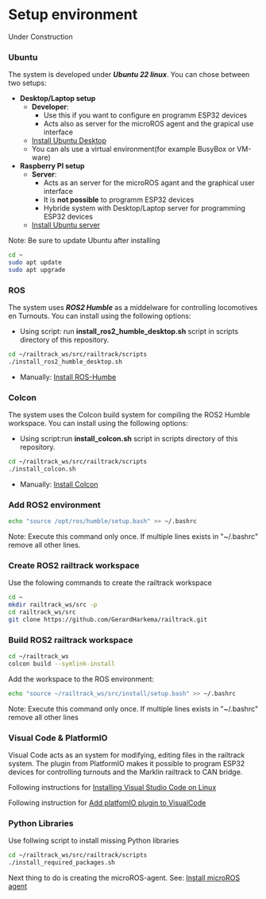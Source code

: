 # Setup environment

Under Construction

### Ubuntu

The system is developed under ___Ubuntu 22 linux___. You can chose between two setups:
* **Desktop/Laptop setup**
    * **Developer**: 
        * Use this if you want to configure en programm ESP32 devices
        * Acts also as server for the microROS agent and the grapical use interface
    * [Install Ubuntu Desktop](https://ubuntu.com/download/desktop)
    * You can als use a virtual environment(for example BusyBox or VM-ware)
* **Raspberry PI setup**
    * **Server**: 
        * Acts as an server for the microROS agant and the graphical user interface
        * It is __not possible__ to programm ESP32 devices
        * Hybride system with Desktop/Laptop server for programming ESP32 devices
    * [Install Ubuntu server](https://ubuntu.com/download/raspberry-pi)

Note: Be sure to update Ubuntu after installing
```bash
cd ~
sudo apt update
sudo apt upgrade
```

### ROS
The system uses ___ROS2 Humble___ as a middelware for controlling locomotives en Turnouts. You can install using the following options:
* Using script: run __install_ros2_humble_desktop.sh__ script in scripts directory of this repository.
```bash
cd ~/railtrack_ws/src/railtrack/scripts
./install_ros2_humble_desktop.sh
```
* Manually: [Install ROS-Humbe](https://docs.ros.org/en/humble/Installation/Alternatives/Ubuntu-Development-Setup.html)


### Colcon
The system uses the Colcon build system for compiling the ROS2 Humble workspace.
You can install using the following options:
* Using script:run __install_colcon.sh__ script in scripts directory of this repository.
```bash
cd ~/railtrack_ws/src/railtrack/scripts
./install_colcon.sh
```
* Manually: [Install Colcon](https://colcon.readthedocs.io/en/released/user/installation.html)

### Add ROS2 environment
```bash
echo "source /opt/ros/humble/setup.bash" >> ~/.bashrc
```
Note: Execute this command only once. If multiple lines exists in "~/.bashrc" remove all other lines.

### Create ROS2 railtrack workspace
Use the folowing commands to create the railtrack workspace
```bash
cd ~
mkdir railtrack_ws/src -p
cd railtrack_ws/src
git clone https://github.com/GerardHarkema/railtrack.git
```
### Build ROS2 railtrack workspace
```bash
cd ~/railtrack_ws
colcon build --symlink-install
```
Add the workspace to the ROS environment:
```bash
echo "source ~/railtrack_ws/src/install/setup.bash" >> ~/.bashrc
```
Note: Execute this command only once. If multiple lines exists in "~/.bashrc" remove all other lines

### Visual Code & PlatformIO
Visual Code acts as an system for modifying,  editing files in the railtrack system. The plugin from PlatformIO makes it possible to program ESP32 devices for controlling turnouts and the Marklin railtrack to CAN bridge.

Following instructions for [Installing Visual Studio Code on Linux](https://code.visualstudio.com/docs/setup/linux)

Following instruction for [Add platfomIO plugin to VisualCode](https://platformio.org/install/ide?install=vscode)

### Python Libraries
Use follwing script to install missing Python libraries
```bash
cd ~/railtrack_ws/src/railtrack/scripts
./install_required_packages.sh
```


Next thing to do is creating the microROS-agent. See: [Install microROS agent](setup_microROS_agent.md)


